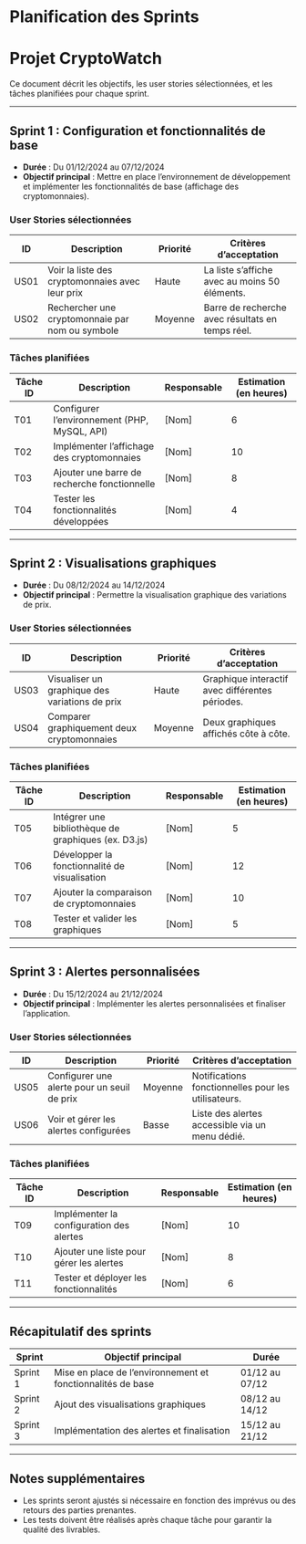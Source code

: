 # Planification des Sprints

# Projet CryptoWatch  

Ce document décrit les objectifs, les user stories sélectionnées, et les tâches planifiées pour chaque sprint.  

---

## Sprint 1 : Configuration et fonctionnalités de base  
- **Durée** : Du 01/12/2024 au 07/12/2024  
- **Objectif principal** : Mettre en place l’environnement de développement et implémenter les fonctionnalités de base (affichage des cryptomonnaies).  

### User Stories sélectionnées  
| **ID**   | **Description**                                       | **Priorité**  | **Critères d’acceptation**                        |
|----------|-------------------------------------------------------|---------------|--------------------------------------------------|
| US01     | Voir la liste des cryptomonnaies avec leur prix       | Haute         | La liste s’affiche avec au moins 50 éléments.    |
| US02     | Rechercher une cryptomonnaie par nom ou symbole       | Moyenne       | Barre de recherche avec résultats en temps réel. |

### Tâches planifiées  
| **Tâche ID** | **Description**                                     | **Responsable**  | **Estimation (en heures)** |
|--------------|-----------------------------------------------------|------------------|----------------------------|
| T01          | Configurer l’environnement (PHP, MySQL, API)        | [Nom]            | 6                          |
| T02          | Implémenter l’affichage des cryptomonnaies          | [Nom]            | 10                         |
| T03          | Ajouter une barre de recherche fonctionnelle        | [Nom]            | 8                          |
| T04          | Tester les fonctionnalités développées              | [Nom]            | 4                          |

---

## Sprint 2 : Visualisations graphiques  
- **Durée** : Du 08/12/2024 au 14/12/2024  
- **Objectif principal** : Permettre la visualisation graphique des variations de prix.  

### User Stories sélectionnées  
| **ID**   | **Description**                                       | **Priorité**  | **Critères d’acceptation**                        |
|----------|-------------------------------------------------------|---------------|--------------------------------------------------|
| US03     | Visualiser un graphique des variations de prix        | Haute         | Graphique interactif avec différentes périodes.  |
| US04     | Comparer graphiquement deux cryptomonnaies            | Moyenne       | Deux graphiques affichés côte à côte.            |

### Tâches planifiées  
| **Tâche ID** | **Description**                                     | **Responsable**  | **Estimation (en heures)** |
|--------------|-----------------------------------------------------|------------------|----------------------------|
| T05          | Intégrer une bibliothèque de graphiques (ex. D3.js) | [Nom]            | 5                          |
| T06          | Développer la fonctionnalité de visualisation       | [Nom]            | 12                         |
| T07          | Ajouter la comparaison de cryptomonnaies            | [Nom]            | 10                         |
| T08          | Tester et valider les graphiques                    | [Nom]            | 5                          |

---

## Sprint 3 : Alertes personnalisées  
- **Durée** : Du 15/12/2024 au 21/12/2024  
- **Objectif principal** : Implémenter les alertes personnalisées et finaliser l’application.  

### User Stories sélectionnées  
| **ID**   | **Description**                                       | **Priorité**  | **Critères d’acceptation**                        |
|----------|-------------------------------------------------------|---------------|--------------------------------------------------|
| US05     | Configurer une alerte pour un seuil de prix           | Moyenne       | Notifications fonctionnelles pour les utilisateurs. |
| US06     | Voir et gérer les alertes configurées                 | Basse         | Liste des alertes accessible via un menu dédié.   |

### Tâches planifiées  
| **Tâche ID** | **Description**                                     | **Responsable**  | **Estimation (en heures)** |
|--------------|-----------------------------------------------------|------------------|----------------------------|
| T09          | Implémenter la configuration des alertes            | [Nom]            | 10                         |
| T10          | Ajouter une liste pour gérer les alertes            | [Nom]            | 8                          |
| T11          | Tester et déployer les fonctionnalités              | [Nom]            | 6                          |

---

## Récapitulatif des sprints  
| **Sprint**   | **Objectif principal**                              | **Durée**       |
|--------------|-----------------------------------------------------|-----------------|
| Sprint 1     | Mise en place de l’environnement et fonctionnalités de base | 01/12 au 07/12 |
| Sprint 2     | Ajout des visualisations graphiques                 | 08/12 au 14/12  |
| Sprint 3     | Implémentation des alertes et finalisation          | 15/12 au 21/12  |

---

## Notes supplémentaires  
- Les sprints seront ajustés si nécessaire en fonction des imprévus ou des retours des parties prenantes.  
- Les tests doivent être réalisés après chaque tâche pour garantir la qualité des livrables.  

